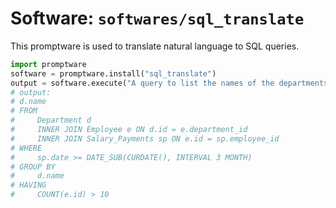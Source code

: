 # Software: `softwares/sql_translate`

This promptware is used to translate natural language to SQL queries.

```python
import promptware
software = promptware.install("sql_translate")
output = software.execute("A query to list the names of the departments which employed more than 10 employees in the last 3 months\nSELECT")
# output:
# d.name
# FROM
#     Department d
#     INNER JOIN Employee e ON d.id = e.department_id
#     INNER JOIN Salary_Payments sp ON e.id = sp.employee_id
# WHERE
#     sp.date >= DATE_SUB(CURDATE(), INTERVAL 3 MONTH)
# GROUP BY
#     d.name
# HAVING
#     COUNT(e.id) > 10
```